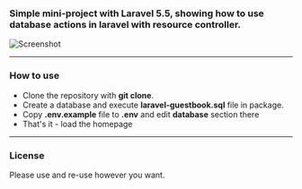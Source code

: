 <h3>Simple mini-project with Laravel 5.5, showing how to use database actions in laravel with resource controller.</h3>

![Screenshot](https://raw.githubusercontent.com/yakuter/laravel-guestbook/master/laravel-guestbook-screenshot.png)

<hr></hr>
<h3>How to use</h3>
<ul>
<li>Clone the repository with <strong>git clone</strong>.</li>
<li>Create a database and execute <strong>laravel-guestbook.sql</strong> file in package.</li>
<li>Copy <strong>.env.example</strong> file to <strong>.env</strong> and edit <strong>database</strong> section there</li>
<li>That's it - load the homepage</li>
</ul>

<hr></hr>
<h3>License</h3>

Please use and re-use however you want.